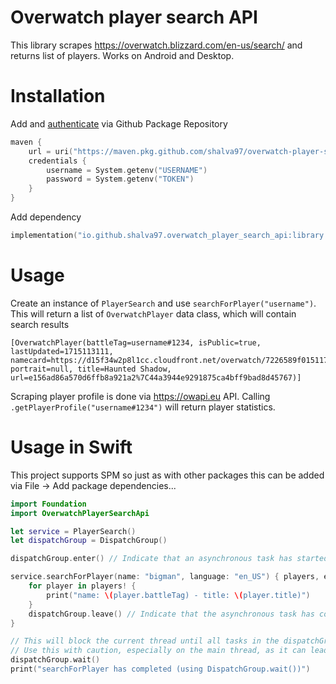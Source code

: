 # Overwatch player search API

This library scrapes https://overwatch.blizzard.com/en-us/search/ and returns list of players. Works on Android and Desktop.

# Installation

Add and [authenticate](https://docs.github.com/en/packages/working-with-a-github-packages-registry/working-with-the-gradle-registry#using-a-published-package) via Github Package Repository

```kotlin
maven {
    url = uri("https://maven.pkg.github.com/shalva97/overwatch-player-search-api")
    credentials {
        username = System.getenv("USERNAME")
        password = System.getenv("TOKEN")
    }
}
```

Add dependency

```kotlin
implementation("io.github.shalva97.overwatch_player_search_api:library:2.0")
```

# Usage

Create an instance of `PlayerSearch` and use `searchForPlayer("username")`. This will return a list of `OverwatchPlayer`
data class, which will contain search results

```
[OverwatchPlayer(battleTag=username#1234, isPublic=true, lastUpdated=1715113111, namecard=https://d15f34w2p8l1cc.cloudfront.net/overwatch/7226589f015117e841d23356bc45835409c38ba8fb0d1451ca9268961fffde0f.png, portrait=null, title=Haunted Shadow, url=e156ad86a570d6ffb8a921a2%7C44a3944e9291875ca4bff9bad8d45767)]
```

Scraping player profile is done via https://owapi.eu API. Calling `.getPlayerProfile("username#1234")` will return player
statistics.

# Usage in Swift

This project supports SPM so just as with other packages this can be added via File -> Add package dependencies...

```swift
import Foundation
import OverwatchPlayerSearchApi

let service = PlayerSearch()
let dispatchGroup = DispatchGroup()

dispatchGroup.enter() // Indicate that an asynchronous task has started

service.searchForPlayer(name: "bigman", language: "en_US") { players, error -> () in
    for player in players! {
        print("name: \(player.battleTag) - title: \(player.title)")
    }
    dispatchGroup.leave() // Indicate that the asynchronous task has completed
}

// This will block the current thread until all tasks in the dispatchGroup have called `leave()`
// Use this with caution, especially on the main thread, as it can lead to UI freezes.
dispatchGroup.wait()
print("searchForPlayer has completed (using DispatchGroup.wait())")


```